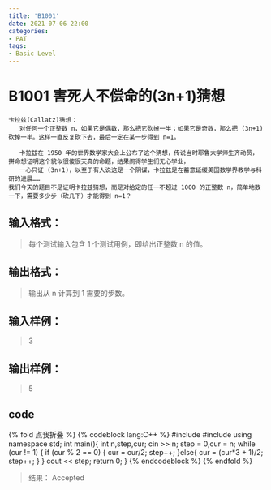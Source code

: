 ```yaml
---
title: 'B1001'
date: 2021-07-06 22:00
categories:
- PAT
tags:
- Basic Level
---
```

# B1001 害死人不偿命的(3n+1)猜想
    卡拉兹(Callatz)猜想：
       对任何一个正整数 n，如果它是偶数，那么把它砍掉一半；如果它是奇数，那么把 (3n+1) 砍掉一半。这样一直反复砍下去，最后一定在某一步得到 n=1。

<!-- more -->
       卡拉兹在 1950 年的世界数学家大会上公布了这个猜想，传说当时耶鲁大学师生齐动员，拼命想证明这个貌似很傻很天真的命题，结果闹得学生们无心学业，
       一心只证 (3n+1)，以至于有人说这是一个阴谋，卡拉兹是在蓄意延缓美国数学界教学与科研的进展……
    我们今天的题目不是证明卡拉兹猜想，而是对给定的任一不超过 1000 的正整数 n，简单地数一下，需要多少步（砍几下）才能得到 n=1？
    
## 输入格式：
> 每个测试输入包含 1 个测试用例，即给出正整数 n 的值。
## 输出格式：
> 输出从 n 计算到 1 需要的步数。

## 输入样例：
> 3
## 输出样例：
> 5

## code
{% fold 点我折叠 %}
{% codeblock lang:C++ %}
#include <cstdio>
#include <iostream>
using namespace std;
int main(){
    int n,step,cur;
    cin >> n;
    step = 0,cur = n;
    while (cur != 1)
    {
        if (cur % 2 == 0)
        {
            cur = cur/2;
            step++;
        }else{
            cur = (cur*3 + 1)/2;
            step++;
        }
    }
    cout << step;
    return 0;
}
{% endcodeblock %}
{% endfold %}
> 结果： Accepted
